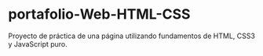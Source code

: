 # portafolio-Web-HTML-CSS
Proyecto de práctica de una página utilizando fundamentos de HTML, CSS3 y JavaScript puro.
